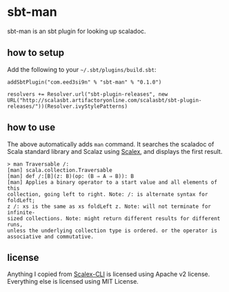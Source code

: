 sbt-man
=======

sbt-man is an sbt plugin for looking up scaladoc.

## how to setup
Add the following to your `~/.sbt/plugins/build.sbt`:

    addSbtPlugin("com.eed3si9n" % "sbt-man" % "0.1.0")
    
    resolvers += Resolver.url("sbt-plugin-releases", new URL("http://scalasbt.artifactoryonline.com/scalasbt/sbt-plugin-releases/"))(Resolver.ivyStylePatterns)

## how to use

The above automatically adds `man` command.
It searches the scaladoc of Scala standard library and Scalaz using [Scalex][1], and displays the first result.

    > man Traversable /:
    [man] scala.collection.Traversable
    [man] def /:[B](z: B)(op: (B ⇒ A ⇒ B)): B
    [man] Applies a binary operator to a start value and all elements of this
    collection, going left to right. Note: /: is alternate syntax for foldLeft;
    z /: xs is the same as xs foldLeft z. Note: will not terminate for infinite-
    sized collections. Note: might return different results for different runs,
    unless the underlying collection type is ordered. or the operator is
    associative and commutative. 

## license

Anything I copied from [Scalex-CLI][2] is licensed using Apache v2 license.
Everything else is licensed using MIT License.

  [1]: http://scalex.org/
  [2]: https://github.com/jonifreeman/Scalex-CLI
